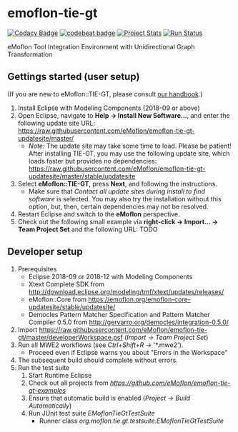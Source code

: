 # emoflon-tie-gt

[![Codacy Badge](https://api.codacy.com/project/badge/Grade/7566bf29bf0546a6a75c52be30b85c79)](https://www.codacy.com/app/RolandKluge/emoflon-tie-gt?utm_source=github.com&amp;utm_medium=referral&amp;utm_content=eMoflon/emoflon-tie-gt&amp;utm_campaign=Badge_Grade)
[![codebeat badge](https://codebeat.co/badges/5d38ead2-f38e-472c-99b5-9f7408970d8e)](https://codebeat.co/projects/github-com-emoflon-emoflon-tie-gt-master)
[![Project Stats](https://www.openhub.net/p/emoflon-tie-gt/widgets/project_thin_badge.gif)](https://www.openhub.net/p/emoflon-tie-gt)
[![Run Status](https://api.shippable.com/projects/5b0413d69f890e0700fdeb2e/badge?branch=master)]()

eMoflon Tool Integration Environment with Unidirectional Graph Transformation

## Gettings started (user setup)
(If you are new to eMoflon::TIE-GT, please consult [our handbook](https://paper.dropbox.com/doc/AVuIhKAu4ZWDck9vCnnQMykWAg-FhfAuR8acECs3kUpgAxoZ).)

1. Install Eclipse with Modeling Components (2018-09 or above)
1. Open Eclipse, navigate to **Help &rarr; Install New Software...**, and enter the following update site URL: https://raw.githubusercontent.com/eMoflon/emoflon-tie-gt-updatesite/master/
   * *Note:* The update site may take some time to load. Please be patient! After installing TIE-GT, you may use the following update site, which loads faster but provides no dependencies: https://raw.githubusercontent.com/eMoflon/emoflon-tie-gt-updatesite/master/stable/updatesite
1. Select **eMoflon::TIE-GT**, press **Next**, and following the instructions.
   * Make sure that *Contact all update sites during install to find software* is selected. You may also try the installation without this option, but, then, certain dependencies may not be resolved.
1. Restart Eclipse and switch to the **eMoflon** perspective.
1. Check out the following small example via **right-click &rarr; Import... &rarr; Team Project Set** and the following URL: TODO

## Developer setup
1. Prerequisites
   - Eclipse 2018-09 or 2018-12 with Modeling Components
   - Xtext Complete SDK from http://download.eclipse.org/modeling/tmf/xtext/updates/releases/
   - eMoflon::Core from https://emoflon.org/emoflon-core-updatesite/stable/updatesite/
   - Democles Pattern Matcher Specification and Pattern Matcher Compiler 0.5.0 from http://gervarro.org/democles/integration-0.5.0/
1. Import https://raw.githubusercontent.com/eMoflon/emoflon-tie-gt/master/developerWorkspace.psf (*Import &rarr; Team Project Set*)
1. Run all MWE2 workflows (see *Ctrl+Shift+R* &rarr; '*.mwe2').
   * Proceed even if Eclipse warns you about "Errors in the Workspace"
1. The subsequent build should complete without errors.
1. Run the test suite 
   1. Start Runtime Eclipse
   1. Check out all projects from *https://github.com/eMoflon/emoflon-tie-gt-examples*
   1. Ensure that automatic build is enabled (*Project &rarr; Build Automatically*)
   1. Run JUnit test suite *EMoflonTieGtTestSuite*
      * Runner class *org.moflon.tie.gt.testsuite.EMoflonTieGtTestSuite*
   
   
